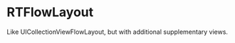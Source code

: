 RTFlowLayout
============

Like UICollectionViewFlowLayout, but with additional supplementary views.